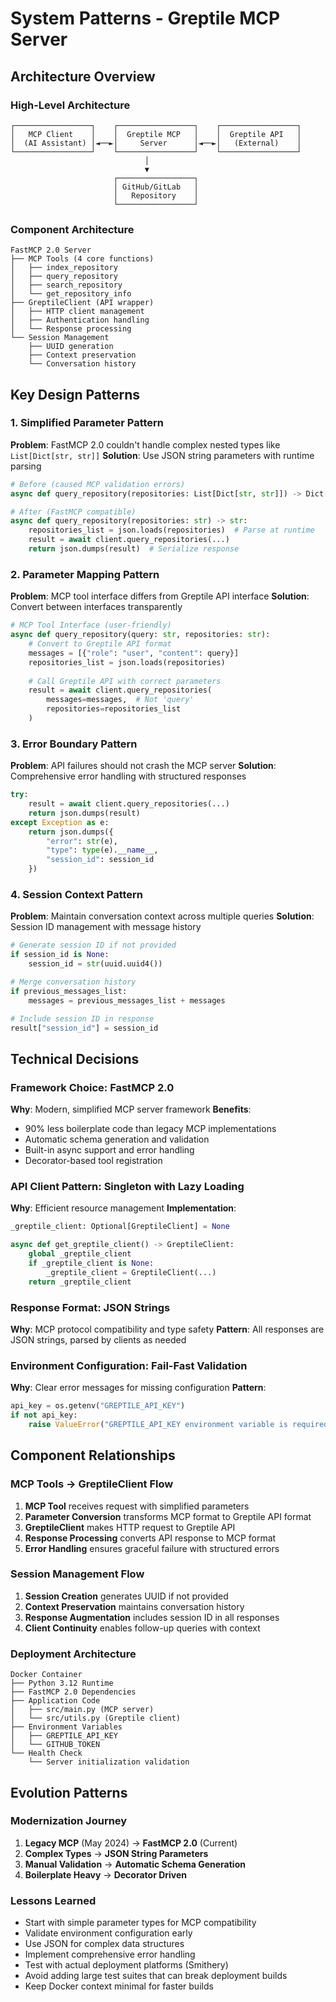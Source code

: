 # System Patterns - Greptile MCP Server

## Architecture Overview

### High-Level Architecture
```
┌─────────────────┐    ┌─────────────────┐    ┌─────────────────┐
│   MCP Client    │    │  Greptile MCP   │    │  Greptile API   │
│  (AI Assistant) │◄──►│     Server      │◄──►│   (External)    │
└─────────────────┘    └─────────────────┘    └─────────────────┘
                              │
                              ▼
                       ┌─────────────────┐
                       │ GitHub/GitLab   │
                       │   Repository    │
                       └─────────────────┘
```

### Component Architecture
```
FastMCP 2.0 Server
├── MCP Tools (4 core functions)
│   ├── index_repository
│   ├── query_repository  
│   ├── search_repository
│   └── get_repository_info
├── GreptileClient (API wrapper)
│   ├── HTTP client management
│   ├── Authentication handling
│   └── Response processing
└── Session Management
    ├── UUID generation
    ├── Context preservation
    └── Conversation history
```

## Key Design Patterns

### 1. Simplified Parameter Pattern
**Problem**: FastMCP 2.0 couldn't handle complex nested types like `List[Dict[str, str]]`
**Solution**: Use JSON string parameters with runtime parsing

```python
# Before (caused MCP validation errors)
async def query_repository(repositories: List[Dict[str, str]]) -> Dict[str, Any]:

# After (FastMCP compatible)
async def query_repository(repositories: str) -> str:
    repositories_list = json.loads(repositories)  # Parse at runtime
    result = await client.query_repositories(...)
    return json.dumps(result)  # Serialize response
```

### 2. Parameter Mapping Pattern
**Problem**: MCP tool interface differs from Greptile API interface
**Solution**: Convert between interfaces transparently

```python
# MCP Tool Interface (user-friendly)
async def query_repository(query: str, repositories: str):
    # Convert to Greptile API format
    messages = [{"role": "user", "content": query}]
    repositories_list = json.loads(repositories)
    
    # Call Greptile API with correct parameters
    result = await client.query_repositories(
        messages=messages,  # Not 'query'
        repositories=repositories_list
    )
```

### 3. Error Boundary Pattern
**Problem**: API failures should not crash the MCP server
**Solution**: Comprehensive error handling with structured responses

```python
try:
    result = await client.query_repositories(...)
    return json.dumps(result)
except Exception as e:
    return json.dumps({
        "error": str(e),
        "type": type(e).__name__,
        "session_id": session_id
    })
```

### 4. Session Context Pattern
**Problem**: Maintain conversation context across multiple queries
**Solution**: Session ID management with message history

```python
# Generate session ID if not provided
if session_id is None:
    session_id = str(uuid.uuid4())

# Merge conversation history
if previous_messages_list:
    messages = previous_messages_list + messages

# Include session ID in response
result["session_id"] = session_id
```

## Technical Decisions

### Framework Choice: FastMCP 2.0
**Why**: Modern, simplified MCP server framework
**Benefits**:
- 90% less boilerplate code than legacy MCP implementations
- Automatic schema generation and validation
- Built-in async support and error handling
- Decorator-based tool registration

### API Client Pattern: Singleton with Lazy Loading
**Why**: Efficient resource management
**Implementation**:
```python
_greptile_client: Optional[GreptileClient] = None

async def get_greptile_client() -> GreptileClient:
    global _greptile_client
    if _greptile_client is None:
        _greptile_client = GreptileClient(...)
    return _greptile_client
```

### Response Format: JSON Strings
**Why**: MCP protocol compatibility and type safety
**Pattern**: All responses are JSON strings, parsed by clients as needed

### Environment Configuration: Fail-Fast Validation
**Why**: Clear error messages for missing configuration
**Pattern**:
```python
api_key = os.getenv("GREPTILE_API_KEY")
if not api_key:
    raise ValueError("GREPTILE_API_KEY environment variable is required")
```

## Component Relationships

### MCP Tools → GreptileClient Flow
1. **MCP Tool** receives request with simplified parameters
2. **Parameter Conversion** transforms MCP format to Greptile API format
3. **GreptileClient** makes HTTP request to Greptile API
4. **Response Processing** converts API response to MCP format
5. **Error Handling** ensures graceful failure with structured errors

### Session Management Flow
1. **Session Creation** generates UUID if not provided
2. **Context Preservation** maintains conversation history
3. **Response Augmentation** includes session ID in all responses
4. **Client Continuity** enables follow-up queries with context

### Deployment Architecture
```
Docker Container
├── Python 3.12 Runtime
├── FastMCP 2.0 Dependencies
├── Application Code
│   ├── src/main.py (MCP server)
│   └── src/utils.py (Greptile client)
├── Environment Variables
│   ├── GREPTILE_API_KEY
│   └── GITHUB_TOKEN
└── Health Check
    └── Server initialization validation
```

## Evolution Patterns

### Modernization Journey
1. **Legacy MCP** (May 2024) → **FastMCP 2.0** (Current)
2. **Complex Types** → **JSON String Parameters**
3. **Manual Validation** → **Automatic Schema Generation**
4. **Boilerplate Heavy** → **Decorator Driven**

### Lessons Learned
- Start with simple parameter types for MCP compatibility
- Validate environment configuration early
- Use JSON for complex data structures
- Implement comprehensive error handling
- Test with actual deployment platforms (Smithery)
- Avoid adding large test suites that can break deployment builds
- Keep Docker context minimal for faster builds
